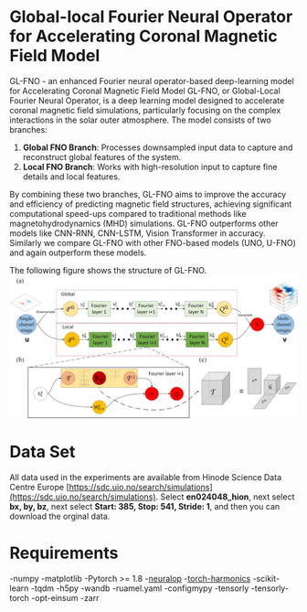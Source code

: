 # Global-local Fourier Neural Operator for Accelerating Coronal Magnetic Field Model
GL-FNO - an enhanced Fourier neural operator-based deep-learning model for Accelerating Coronal Magnetic Field Model
GL-FNO, or Global-Local Fourier Neural Operator, is a deep learning model designed to accelerate coronal magnetic field simulations, particularly focusing on the complex interactions in the solar outer atmosphere. The model consists of two branches:

1. **Global FNO Branch**: Processes downsampled input data to capture and reconstruct global features of the system.
2. **Local FNO Branch**: Works with high-resolution input to capture fine details and local features.

By combining these two branches, GL-FNO aims to improve the accuracy and efficiency of predicting magnetic field structures, achieving significant computational speed-ups compared to traditional methods like magnetohydrodynamics (MHD) simulations. GL-FNO outperforms other models like CNN-RNN, CNN-LSTM, Vision Transformer in accuracy. Similarly we compare GL-FNO with other FNO-based models (UNO, U-FNO) and again outperform these models.

The following figure shows the structure of GL-FNO.
![(a) The architecture of the global-local fourier neural operators; (b) local fourier layer; (c) tucker decomposition](https://github.com/Yutao-0718/GL-FNO/blob/main/image/GL-FNO%20structure.jpg)

# Data Set
All data used in the experiments are available from Hinode Science Data Centre Europe [https://sdc.uio.no/search/simulations](https://sdc.uio.no/search/simulations). Select **en024048_hion**, next select **bx, by, bz**, next select **Start: 385, Stop: 541, Stride: 1**, and then you can download the orginal data.

# Requirements
-numpy
-matplotlib
-Pytorch >= 1.8
-[neuralop](https://github.com/neuraloperator/neuraloperator)
-[torch-harmonics](https://github.com/NVIDIA/torch-harmonics)
-scikit-learn
-tqdm
-h5py
-wandb
-ruamel.yaml
-configmypy
-tensorly
-tensorly-torch
-opt-einsum
-zarr
